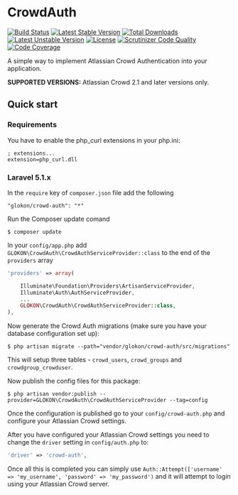 CrowdAuth
========

[![Build Status](https://travis-ci.org/GLOKON/crowd-auth.svg)](https://travis-ci.org/GLOKON/crowd-auth)
[![Latest Stable Version](https://poser.pugx.org/glokon/crowd-auth/v/stable)](https://packagist.org/packages/glokon/crowd-auth)
[![Total Downloads](https://poser.pugx.org/glokon/crowd-auth/downloads)](https://packagist.org/packages/glokon/crowd-auth)
[![Latest Unstable Version](https://poser.pugx.org/glokon/crowd-auth/v/unstable)](https://packagist.org/packages/glokon/crowd-auth)
[![License](https://poser.pugx.org/glokon/crowd-auth/license)](https://packagist.org/packages/glokon/crowd-auth)
[![Scrutinizer Code Quality](https://scrutinizer-ci.com/g/GLOKON/crowd-auth/badges/quality-score.png?b=master)](https://scrutinizer-ci.com/g/GLOKON/crowd-auth/?branch=master)
[![Code Coverage](https://scrutinizer-ci.com/g/GLOKON/crowd-auth/badges/coverage.png?b=master)](https://scrutinizer-ci.com/g/GLOKON/crowd-auth/?branch=master)

A simple way to implement Atlassian Crowd Authentication into your application.

**SUPPORTED VERSIONS:** Atlassian Crowd 2.1 and later versions only.

## Quick start

### Requirements

You have to enable the php_curl extensions in your php.ini:

	; extensions...
	extension=php_curl.dll


### Laravel 5.1.x

In the `require` key of `composer.json` file add the following

    "glokon/crowd-auth": "*"

Run the Composer update comand

    $ composer update

In your `config/app.php` add `GLOKON\CrowdAuth\CrowdAuthServiceProvider::class` to the end of the `providers` array

```php
'providers' => array(

    Illuminate\Foundation\Providers\ArtisanServiceProvider,
    Illuminate\Auth\AuthServiceProvider,
    ...
    GLOKON\CrowdAuth\CrowdAuthServiceProvider::class,
),
```

Now generate the Crowd Auth migrations (make sure you have your database configuration set up):

    $ php artisan migrate --path="vendor/glokon/crowd-auth/src/migrations"

This will setup three tables - `crowd_users`, `crowd_groups` and `crowdgroup_crowduser`.

Now publish the config files for this package:

    $ php artisan vendor:publish --provider=GLOKON\CrowdAuth\CrowdAuthServiceProvider --tag=config

Once the configuration is published go to your `config/crowd-auth.php` and configure your Atlassian Crowd settings.

After you have configured your Atlassian Crowd settings you need to change the `driver` setting in `config/auth.php` to:

```php
'driver' => 'crowd-auth',
```

Once all this is completed you can simply use `Auth::Attempt(['username' => 'my_username', 'password' => 'my_password')` and it will attempt to login using your Atlassian Crowd server.